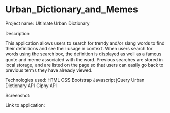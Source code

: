 # Urban_Dictionary_and_Memes

Project name: Ultimate Urban Dictionary 

Description: 

This application allows users to search for trendy and/or slang words to find their definitions and see their usage in context. When users search for words using the search box, the definition is displayed as well as a famous quote and meme associated with the word. Previous searches are stored in local storage, and are listed on the page so that users can easily go back to previous terms they have already viewed. 

Technologies used: 
HTML 
CSS 
Bootstrap
Javascript 
jQuery 
Urban Dictionary API
Giphy API

Screenshot: 


Link to application: 
